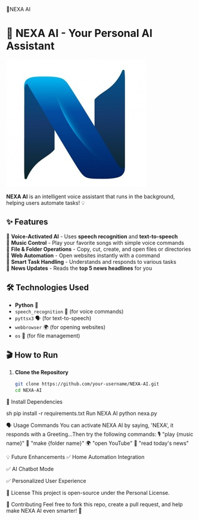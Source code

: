 📜NEXA AI
# 🚀 NEXA AI - Your Personal AI Assistant

![NEXA AI Logo](nexa_logo.jpg)  

**NEXA AI** is an intelligent voice assistant that runs in the background, helping users automate tasks! 💡  

## ✨ Features  
🔹 **Voice-Activated AI** - Uses **speech recognition** and **text-to-speech**  
🔹 **Music Control** - Play your favorite songs with simple voice commands  
🔹 **File & Folder Operations** - Copy, cut, create, and open files or directories  
🔹 **Web Automation** - Open websites instantly with a command  
🔹 **Smart Task Handling** - Understands and responds to various tasks  
🔹 **News Updates** - Reads the **top 5 news headlines** for you  

## 🛠️ Technologies Used  
- **Python** 🐍  
- `speech_recognition` 🎤 (for voice commands)  
- `pyttsx3` 🗣️ (for text-to-speech)  
- `webbrowser` 🌍 (for opening websites)  
- `os` 📂 (for file management)  

## 🎬 How to Run  
1. **Clone the Repository**  
   ```sh
   git clone https://github.com/your-username/NEXA-AI.git
   cd NEXA-AI

📜 Install Dependencies

sh
pip install -r requirements.txt
Run NEXA AI
python nexa.py


🗣️ Usage Commands
You can activate NEXA AI by saying, 'NEXA', it responds with a Greeting...Then try the following commands:
🎙️ "play {music name}"
📂 "make {folder name}"
🌍 "open YouTube"
📰 "read today's news"

💡 Future Enhancements
✅ Home Automation Integration

✅ AI Chatbot Mode

✅ Personalized User Experience

📜 License
This project is open-source under the Personal License.

🤝 Contributing
Feel free to fork this repo, create a pull request, and help make NEXA AI even smarter! 🚀